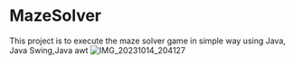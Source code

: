 # MazeSolver
This project is to execute the maze solver game in simple way using
Java, Java Swing,Java awt
![IMG_20231014_204127](https://github.com/i-sandy07/MazeSolver/assets/132436204/13d4bc2f-9690-4902-8ea4-6c6c478a732b)
